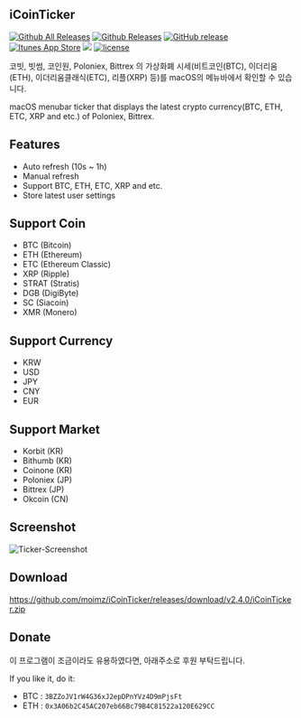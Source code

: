 ## iCoinTicker

[![Github All Releases](https://img.shields.io/github/downloads/moimz/iCoinTicker/total.svg)](https://github.com/moimz/iCoinTicker/releases)
[![Github Releases](https://img.shields.io/github/downloads/moimz/iCoinTicker/latest/total.svg)](https://github.com/moimz/iCoinTicker/releases/latest)
[![GitHub release](https://img.shields.io/github/release/moimz/iCoinTicker.svg)](https://github.com/moimz/iCoinTicker/releases)
[![Itunes App Store](https://img.shields.io/itunes/v/1248168577.svg)](https://itunes.apple.com/us/app/icointicker/id1248168577?l=ko&ls=1&mt=12)
[![](https://img.shields.io/github/issues-raw/moimz/iCoinTicker.svg)](https://github.com/moimz/iCoinTicker/issues)
[![license](https://img.shields.io/github/license/moimz/iCoinTicker.svg)](https://github.com/moimz/iCoinTicker/blob/master/LICENSE.md)

코빗, 빗썸, 코인원, Poloniex, Bittrex 의 가상화폐 시세(비트코인(BTC), 이더리움(ETH), 이더리움클래식(ETC), 리플(XRP) 등)를 macOS의 메뉴바에서 확인할 수 있습니다.

macOS menubar ticker that displays the latest crypto currency(BTC, ETH, ETC, XRP and etc.) of Poloniex, Bittrex.


## Features
- Auto refresh (10s ~ 1h)
- Manual refresh
- Support BTC, ETH, ETC, XRP and etc.
- Store latest user settings


## Support Coin
- BTC (Bitcoin)
- ETH (Ethereum)
- ETC (Ethereum Classic)
- XRP (Ripple)
- STRAT (Stratis)
- DGB (DigiByte)
- SC (Siacoin)
- XMR (Monero)


## Support Currency
- KRW
- USD
- JPY
- CNY
- EUR


## Support Market
- Korbit (KR)
- Bithumb (KR)
- Coinone (KR)
- Poloniex (JP)
- Bittrex (JP)
- Okcoin (CN)


## Screenshot
![Ticker-Screenshot](https://github.com/moimz/iCoinTicker/blob/master/screenshot.png?raw=true)


## Download
https://github.com/moimz/iCoinTicker/releases/download/v2.4.0/iCoinTicker.zip


## Donate

이 프로그램이 조금이라도 유용하였다면, 아래주소로 후원 부탁드립니다.

If you like it, do it:

- BTC : `3BZZoJV1rW4G36xJ2epDPnYVz4D9mPjsFt`
- ETH : `0x3A06b2C45AC207eb66Bc79B4C81522a120E629CC`

